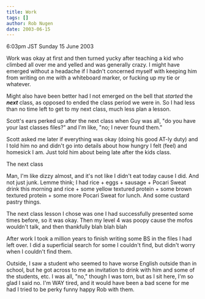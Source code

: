 ```yaml
---
title: Work
tags: []
author: Rob Nugen
date: 2003-06-15
---
```


<p class=date>6:03pm JST Sunday 15 June 2003</p>

<p>Work was okay at first and then turned yucky after teaching a kid
who climbed all over me and yelled and was generally crazy.  I might
have emerged without a headache if I hadn't concerned myself with
keeping him from writing on me with a whiteboard marker, or fucking up
my tie or whatever.</p>

<p>Might also have been better had I not emerged on the bell that
<em>started</em> the <b><em>next</em></b> class, as opposed to ended
the class period we were in.  So I had less than no time left to get
to my next class, much less plan a lesson.</p>

<p>Scott's ears perked up after the next class when Guy was all, "do
you have your last classes files?" and I'm like, "no; I never found
them."</p>

<p>Scott asked me later if everything was okay (doing his good AT-ly
duty) and I told him no and didn't go into details about how hungry I
felt (feel) and homesick I am.  Just told him about being late after
the kids class.</p>

<p>The next class </p>

<p>Man, I'm like dizzy almost, and it's not like I didn't eat today
cause I did.  And not just junk.  Lemme think; I had rice + eggs +
sausage + Pocari Sweat drink this morning and rice + some yellow
textured protein + some brown textured protein + some more Pocari
Sweat for lunch.  And some custard pastry things.</p>

<p>The next class lesson I chose was one I had successfully presented
some times before, so it was okay.  Then my level 4 was poopy cause
the mofos wouldn't talk, and then thankfully blah blah blah</p>

<p>After work I took a million years to finish writing some BS in the
files I had left over.  I did a superficial search for some I couldn't
find, but didn't worry when I couldn't find them.</p>

<p>Outside, I saw a student who seemed to have worse English outside
than in school, but he got across to me an invitation to drink with
him and some of the students, etc.  I was all, "no," though I was
torn, but as I sit here, I'm so glad I said no.  I'm WAY tired, and it
would have been a bad scene for me had I tried to be perky funny happy
Rob with them.</p>
